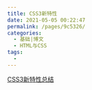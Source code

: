 ```yaml
---
title: CSS3新特性
date: 2021-05-05 00:22:47
permalink: /pages/9c5326/
categories:
  - 基础|博文
  - HTML与CSS
tags:
  - 
---
```


[CSS3新特性总结](https://segmentfault.com/a/1190000010780991)